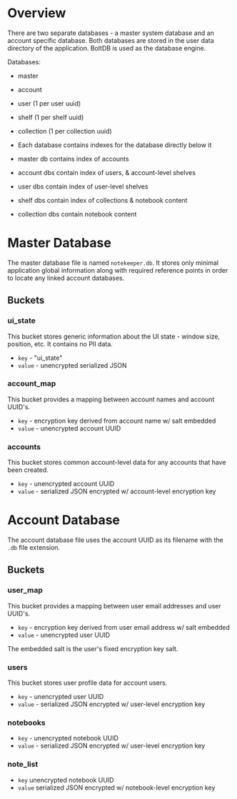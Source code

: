 # Overview

There are two separate databases - a master system database and an account
specific database.  Both databases are stored in the user data directory
of the application.  BoltDB is used as the database engine.

Databases:

* master
* account
* user (1 per user uuid)
* shelf (1 per shelf uuid)
* collection (1 per collection uuid)


* Each database contains indexes for the database directly below it
* master db contains index of accounts
* account dbs contain index of users, & account-level shelves
* user dbs contain index of user-level shelves
* shelf dbs contain index of collections & notebook content
* collection dbs contain notebook content


# Master Database

The master database file is named `notekeeper.db`.  It stores only minimal
application global information along with required reference points in order
to locate any linked account databases.


## Buckets

### ui_state

This bucket stores generic information about the UI state - window size,
position, etc.  It contains no PII data.

* `key` - "ui_state"
* `value` - unencrypted serialized JSON

### account_map

This bucket provides a mapping between account names and account UUID's.

* `key` - encryption key derived from account name w/ salt embedded
* `value` - unencrypted account UUID


### accounts

This bucket stores common account-level data for any accounts that have
been created.

* `key` - unencrypted account UUID
* `value` - serialized JSON encrypted w/ account-level encryption key


# Account Database

The account database file uses the account UUID as its filename with the
`.db` file extension.


## Buckets

### user_map

This bucket provides a mapping between user email addresses and user UUID's.

* `key` - encryption key derived from user email address w/ salt embedded
* `value` - unencrypted user UUID

The embedded salt is the user's fixed encryption key salt.


### users

This bucket stores user profile data for account users.

* `key` - unencrypted user UUID
* `value` - serialized JSON encrypted w/ user-level encryption key


### notebooks

* `key` - unencrypted notebook UUID
* `value` - serialized JSON encrypted w/ user-level encryption key


### note_list

* `key` unencrypted notebook UUID
* `value` serialized JSON encrypted w/ notebook-level encryption key
